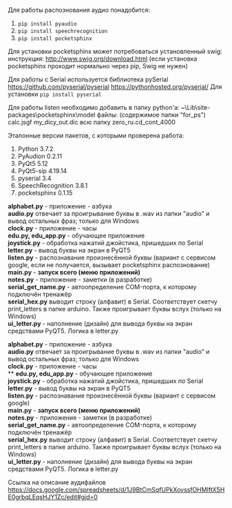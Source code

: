 ﻿Для работы распознования аудио понадобится:
1. ``pip install pyaudio``
1. ``pip install speechrecognition``
1. ``pip install pocketsphinx``

Для установки pocketsphinx может потребоваться установленный swig:
инструкция: http://www.swig.org/download.html
(если установка pocketsphinx проходит нормально через pip, Swig не нужен)

Для работы с Serial используется библиотека pySerial<br>
https://github.com/pyserial/pyserial
https://pythonhosted.org/pyserial/
Для установки ``pip install pyserial``

Для работы listen необходимо добавить в папку python'a:
~\Lib\site-packages\pocketsphinx\model
файлы: (содержимое папки "for_ps")
calc.jsgf
my_dicy_out.dic
всю папку zero_ru.cd_cont_4000


Эталонные версии пакетов, с которыми проверена работа:
1. Python 3.7.2
1. PyAudion 0.2.11
1. PyQt5 5.12
1. PyQt5-sip 4.19.14
1. pyserial 3.4
1. SpeechRecognition 3.8.1
1. pocketsphinx 0.1.15

**alphabet.py** - приложение - азбука<br>
**audio.py** отвечает за проигрывание буквы в .wav из папки 
"audio" и вывод остальных фраз; только для Windows<br>
**clock.py** - приложение - часы<br>
**edu.py, edu_app.py** - обучающее приложение<br>
**joystick.py** - обработка нажатий джойстика, 
пришедших по Serial<br>
**letter.py** - вывод буквы на экран в PyQT5<br>
**listen.py** - распознавание произнесённой буквы 
(вариант с сервисом google, если не получается, вызывает pocketsphinx распознование)<br>
**main.py** - **запуск всего (меню 
приложений)**<br>
**notes.py** - приложение - заметки (в 
разработке)<br>
**serial_get_name.py** - автоопределение 
COM-порта, к которому подключён тренажёр<br>
**serial_hex.py** выводит строку (алфавит) в Serial. Соответствует скетчу print_letters в 
папке arduino. Также проигрывает буквы вслух (только на Windows) <br>
**ui_letter.py** - наполнение (дизайн) для 
вывода буквы на экран средствами PyQT5. Логика 
в letter.py<br>

**alphabet.py** - приложение - азбука<br> **audio.py** отвечает за 
проигрывание буквы в .wav из папки "audio" и вывод остальных фраз; 
только для Windows<br> **clock.py** - приложение - часы<br>** **edu.py, 
edu_app.py** - обучающее приложение<br> **joystick.py** - обработка 
нажатий джойстика, пришедших по Serial<br> **letter.py** - вывод буквы 
на экран в PyQT5<br> **listen.py** - распознавание произнесённой буквы 
(вариант с сервисом google)<br> **main.py** - **запуск всего (меню 
приложений)**<br> **notes.py** - приложение - заметки (в разработке)<br> 
**serial_get_name.py** - автоопределение COM-порта, к которому подключён 
тренажёр<br> **serial_hex.py** выводит строку (алфавит) в Serial. 
Соответствует скетчу print_letters в папке arduino. Также проигрывает 
буквы вслух (только на Windows) <br> **ui_letter.py** - наполнение 
(дизайн) для вывода буквы на экран средствами PyQT5. Логика в 
letter.py<br>

Ссылка на описание аудифайлов
https://docs.google.com/spreadsheets/d/1J9BtCmSqfUPkXovssfOHMlftX5HE0grbqLEqsHJY1Zc/edit#gid=0
